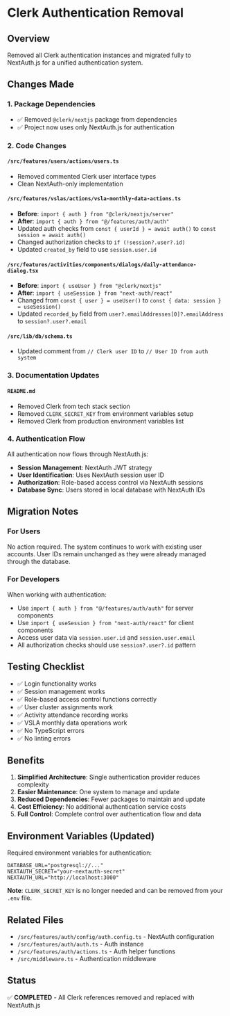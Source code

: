 # Clerk Authentication Removal

## Overview

Removed all Clerk authentication instances and migrated fully to NextAuth.js for
a unified authentication system.

## Changes Made

### 1. **Package Dependencies**

- ✅ Removed `@clerk/nextjs` package from dependencies
- ✅ Project now uses only NextAuth.js for authentication

### 2. **Code Changes**

#### `/src/features/users/actions/users.ts`

- Removed commented Clerk user interface types
- Clean NextAuth-only implementation

#### `/src/features/vslas/actions/vsla-monthly-data-actions.ts`

- **Before**: `import { auth } from "@clerk/nextjs/server"`
- **After**: `import { auth } from "@/features/auth/auth"`
- Updated auth checks from `const { userId } = await auth()` to
  `const session = await auth()`
- Changed authorization checks to `if (!session?.user?.id)`
- Updated `created_by` field to use `session.user.id`

#### `/src/features/activities/components/dialogs/daily-attendance-dialog.tsx`

- **Before**: `import { useUser } from "@clerk/nextjs"`
- **After**: `import { useSession } from "next-auth/react"`
- Changed from `const { user } = useUser()` to
  `const { data: session } = useSession()`
- Updated `recorded_by` field from `user?.emailAddresses[0]?.emailAddress` to
  `session?.user?.email`

#### `/src/lib/db/schema.ts`

- Updated comment from `// Clerk user ID` to `// User ID from auth system`

### 3. **Documentation Updates**

#### `README.md`

- Removed Clerk from tech stack section
- Removed `CLERK_SECRET_KEY` from environment variables setup
- Removed Clerk from production environment variables list

### 4. **Authentication Flow**

All authentication now flows through NextAuth.js:

- **Session Management**: NextAuth JWT strategy
- **User Identification**: Uses NextAuth session user ID
- **Authorization**: Role-based access control via NextAuth sessions
- **Database Sync**: Users stored in local database with NextAuth IDs

## Migration Notes

### For Users

No action required. The system continues to work with existing user accounts.
User IDs remain unchanged as they were already managed through the database.

### For Developers

When working with authentication:

- Use `import { auth } from "@/features/auth/auth"` for server components
- Use `import { useSession } from "next-auth/react"` for client components
- Access user data via `session.user.id` and `session.user.email`
- All authorization checks should use `session?.user?.id` pattern

## Testing Checklist

- ✅ Login functionality works
- ✅ Session management works
- ✅ Role-based access control functions correctly
- ✅ User cluster assignments work
- ✅ Activity attendance recording works
- ✅ VSLA monthly data operations work
- ✅ No TypeScript errors
- ✅ No linting errors

## Benefits

1. **Simplified Architecture**: Single authentication provider reduces
   complexity
2. **Easier Maintenance**: One system to manage and update
3. **Reduced Dependencies**: Fewer packages to maintain and update
4. **Cost Efficiency**: No additional authentication service costs
5. **Full Control**: Complete control over authentication flow and data

## Environment Variables (Updated)

Required environment variables for authentication:

```env
DATABASE_URL="postgresql://..."
NEXTAUTH_SECRET="your-nextauth-secret"
NEXTAUTH_URL="http://localhost:3000"
```

**Note**: `CLERK_SECRET_KEY` is no longer needed and can be removed from your
`.env` file.

## Related Files

- `/src/features/auth/config/auth.config.ts` - NextAuth configuration
- `/src/features/auth/auth.ts` - Auth instance
- `/src/features/auth/actions.ts` - Auth helper functions
- `/src/middleware.ts` - Authentication middleware

## Status

✅ **COMPLETED** - All Clerk references removed and replaced with NextAuth.js
